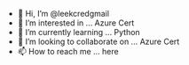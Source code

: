 - 👋 Hi, I’m @leekcredgmail
- 👀 I’m interested in ... Azure Cert
- 🌱 I’m currently learning ... Python
- 💞️ I’m looking to collaborate on ... Azure Cert
- 📫 How to reach me ... here

<!---
leekcredgmail/leekcredgmail is a ✨ special ✨ repository because its `README.md` (this file) appears on your GitHub profile.
You can click the Preview link to take a look at your changes.
--->
